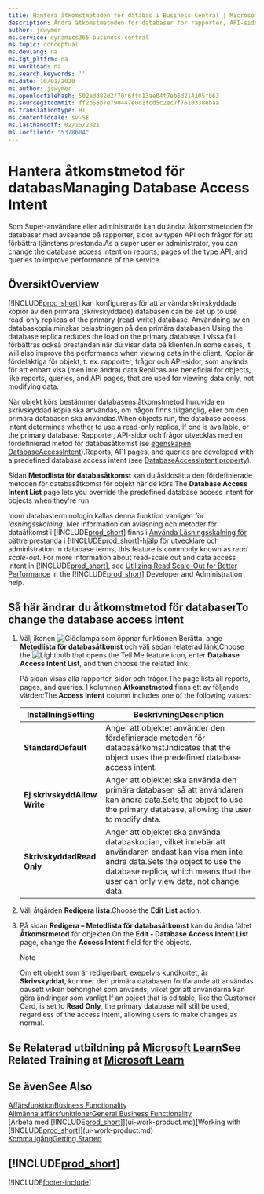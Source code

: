 ```yaml
---
title: Hantera åtkomstmetoden för databas i Business Central | Microsoft-dokument
description: Ändra åtkomstmetoden för databaser för rapporter, API-sidor och frågor.
author: jswymer
ms.service: dynamics365-business-central
ms.topic: conceptual
ms.devlang: na
ms.tgt_pltfrm: na
ms.workload: na
ms.search.keywords: ''
ms.date: 10/01/2020
ms.author: jswymer
ms.openlocfilehash: 502add82d2f70f6ffd13ae04f7eb6d214105fb63
ms.sourcegitcommit: ff2b55b7e790447e0c1fcd5c2ec7f7610338ebaa
ms.translationtype: HT
ms.contentlocale: sv-SE
ms.lasthandoff: 02/15/2021
ms.locfileid: "5378604"
---
```

# <a name="managing-database-access-intent"></a><span data-ttu-id="91f0e-103">Hantera åtkomstmetod för databas</span><span class="sxs-lookup"><span data-stu-id="91f0e-103">Managing Database Access Intent</span></span> 

<span data-ttu-id="91f0e-104">Som Super-användare eller administratör kan du ändra åtkomstmetoden för databaser med avseende på rapporter, sidor av typen API och frågor för att förbättra tjänstens prestanda.</span><span class="sxs-lookup"><span data-stu-id="91f0e-104">As a super user or administrator, you can change the database access intent on reports, pages of the type API, and queries to improve performance of the service.</span></span>

## <a name="overview"></a><span data-ttu-id="91f0e-105">Översikt</span><span class="sxs-lookup"><span data-stu-id="91f0e-105">Overview</span></span>

[!INCLUDE[prod_short](includes/prod_short.md)] <span data-ttu-id="91f0e-106">kan konfigureras för att använda skrivskyddade kopior av den primära (skrivskyddade) databasen.</span><span class="sxs-lookup"><span data-stu-id="91f0e-106">can be set up to use read-only replicas of the primary (read-write) database.</span></span> <span data-ttu-id="91f0e-107">Användning av en databaskopia minskar belastningen på den primära databasen.</span><span class="sxs-lookup"><span data-stu-id="91f0e-107">Using the database replica reduces the load on the primary database.</span></span> <span data-ttu-id="91f0e-108">I vissa fall förbättras också prestandan när du visar data på klienten.</span><span class="sxs-lookup"><span data-stu-id="91f0e-108">In some cases, it will also improve the performance when viewing data in the client.</span></span> <span data-ttu-id="91f0e-109">Kopior är fördelaktiga för objekt, t. ex. rapporter, frågor och API-sidor, som används för att enbart visa (men inte ändra) data.</span><span class="sxs-lookup"><span data-stu-id="91f0e-109">Replicas are beneficial for objects, like reports, queries, and API pages, that are used for viewing data only, not modifying data.</span></span>

<span data-ttu-id="91f0e-110">När objekt körs bestämmer databasens åtkomstmetod huruvida en skrivskyddad kopia ska användas, om någon finns tillgänglig, eller om den primära databasen ska användas.</span><span class="sxs-lookup"><span data-stu-id="91f0e-110">When objects run, the database access intent determines whether to use a read-only replica, if one is available, or the primary database.</span></span> <span data-ttu-id="91f0e-111">Rapporter, API-sidor och frågor utvecklas med en fördefinierad metod för databasåtkomst (se [egenskapen DatabaseAccessIntent](/dynamics365/business-central/dev-itpro/developer/properties/devenv-dataaccessintent-property)).</span><span class="sxs-lookup"><span data-stu-id="91f0e-111">Reports, API pages, and queries are developed with a predefined database access intent (see [DatabaseAccessIntent property](/dynamics365/business-central/dev-itpro/developer/properties/devenv-dataaccessintent-property)).</span></span>

<span data-ttu-id="91f0e-112">Sidan **Metodlista för databasåtkomst** kan du åsidosätta den fördefinierade metoden för databasåtkomst för objekt när de körs.</span><span class="sxs-lookup"><span data-stu-id="91f0e-112">The **Database Access Intent List** page lets you override the predefined database access intent for objects when they're run.</span></span>

<span data-ttu-id="91f0e-113">Inom databasterminologin kallas denna funktion vanligen för *läsningsskalning*. Mer information om avläsning och metoder för dataåtkomst i [!INCLUDE[prod_short](includes/prod_short.md)] finns i [Använda Läsningsskalning för bättre prestanda](/dynamics365/business-central/dev-itpro/administration/database-read-scale-out-overview) i [!INCLUDE[prod_short](includes/prod_short.md)]-hjälp för utvecklare och administration.</span><span class="sxs-lookup"><span data-stu-id="91f0e-113">In database terms, this feature is commonly known as *read scale-out*. For more information about read-scale out and data access intent in [!INCLUDE[prod_short](includes/prod_short.md)], see [Utilizing Read Scale-Out for Better Performance](/dynamics365/business-central/dev-itpro/administration/database-read-scale-out-overview) in the [!INCLUDE[prod_short](includes/prod_short.md)] Developer and Administration help.</span></span>

## <a name="to-change-the-database-access-intent"></a><span data-ttu-id="91f0e-114">Så här ändrar du åtkomstmetod för databaser</span><span class="sxs-lookup"><span data-stu-id="91f0e-114">To change the database access intent</span></span>

1. <span data-ttu-id="91f0e-115">Välj ikonen ![Glödlampa som öppnar funktionen Berätta](media/ui-search/search_small.png "Berätta vad du vill göra"), ange **Metodlista för databasåtkomst** och välj sedan relaterad länk.</span><span class="sxs-lookup"><span data-stu-id="91f0e-115">Choose the ![Lightbulb that opens the Tell Me feature](media/ui-search/search_small.png "Tell me what you want to do") icon, enter **Database Access Intent List**, and then choose the related link.</span></span>

    <span data-ttu-id="91f0e-116">På sidan visas alla rapporter, sidor och frågor.</span><span class="sxs-lookup"><span data-stu-id="91f0e-116">The page lists all reports, pages, and queries.</span></span> <span data-ttu-id="91f0e-117">I kolumnen **Åtkomstmetod** finns ett av följande värden:</span><span class="sxs-lookup"><span data-stu-id="91f0e-117">The **Access Intent** column includes one of the following values:</span></span>

    |<span data-ttu-id="91f0e-118">**Inställning**</span><span class="sxs-lookup"><span data-stu-id="91f0e-118">**Setting**</span></span>|<span data-ttu-id="91f0e-119">**Beskrivning**</span><span class="sxs-lookup"><span data-stu-id="91f0e-119">**Description**</span></span>|  
    |------------|-------------|  
    |<span data-ttu-id="91f0e-120">**Standard**</span><span class="sxs-lookup"><span data-stu-id="91f0e-120">**Default**</span></span>|<span data-ttu-id="91f0e-121">Anger att objektet använder den fördefinierade metoden för databasåtkomst.</span><span class="sxs-lookup"><span data-stu-id="91f0e-121">Indicates that the object uses the predefined database access intent.</span></span>|
    |<span data-ttu-id="91f0e-122">**Ej skrivskydd**</span><span class="sxs-lookup"><span data-stu-id="91f0e-122">**Allow Write**</span></span>|<span data-ttu-id="91f0e-123">Anger att objektet ska använda den primära databasen så att användaren kan ändra data.</span><span class="sxs-lookup"><span data-stu-id="91f0e-123">Sets the object to use the primary database, allowing the user to modify data.</span></span>|
    |<span data-ttu-id="91f0e-124">**Skrivskyddad**</span><span class="sxs-lookup"><span data-stu-id="91f0e-124">**Read Only**</span></span>|<span data-ttu-id="91f0e-125">Anger att objektet ska använda databaskopian, vilket innebär att användaren endast kan visa men inte ändra data.</span><span class="sxs-lookup"><span data-stu-id="91f0e-125">Sets the object to use the database replica, which means that the user can only view data, not change data.</span></span>|

2. <span data-ttu-id="91f0e-126">Välj åtgärden **Redigera lista**.</span><span class="sxs-lookup"><span data-stu-id="91f0e-126">Choose the **Edit List** action.</span></span>

3. <span data-ttu-id="91f0e-127">På sidan **Redigera – Metodlista för databasåtkomst** kan du ändra fältet **Åtkomstmetod** för objekten.</span><span class="sxs-lookup"><span data-stu-id="91f0e-127">On the **Edit - Database Access Intent List** page, change the **Access Intent** field for the objects.</span></span>

    > [!NOTE]
    > <span data-ttu-id="91f0e-128">Om ett objekt som är redigerbart, exepelvis kundkortet, är **Skrivskyddat**, kommer den primära databasen fortfarande att användas oavsett vilken behörighet som används, vilket gör att användarna kan göra ändringar som vanligt.</span><span class="sxs-lookup"><span data-stu-id="91f0e-128">If an object that is editable, like the Customer Card, is set to **Read Only**, the primary database will still be used, regardless of the access intent, allowing users to make changes as normal.</span></span>

## <a name="see-related-training-at-microsoft-learn"></a><span data-ttu-id="91f0e-129">Se Relaterad utbildning på [Microsoft Learn](/learn/paths/deploy-configure-dynamics-365-business-central/)</span><span class="sxs-lookup"><span data-stu-id="91f0e-129">See Related Training at [Microsoft Learn](/learn/paths/deploy-configure-dynamics-365-business-central/)</span></span>

## <a name="see-also"></a><span data-ttu-id="91f0e-130">Se även</span><span class="sxs-lookup"><span data-stu-id="91f0e-130">See Also</span></span>
[<span data-ttu-id="91f0e-131">Affärsfunktion</span><span class="sxs-lookup"><span data-stu-id="91f0e-131">Business Functionality</span></span>](across-business-functionality.md)  
[<span data-ttu-id="91f0e-132">Allmänna affärsfunktioner</span><span class="sxs-lookup"><span data-stu-id="91f0e-132">General Business Functionality</span></span>](ui-across-business-areas.md)  
<span data-ttu-id="91f0e-133">[Arbeta med [!INCLUDE[prod_short](includes/prod_short.md)]](ui-work-product.md)</span><span class="sxs-lookup"><span data-stu-id="91f0e-133">[Working with [!INCLUDE[prod_short](includes/prod_short.md)]](ui-work-product.md)</span></span>  
[<span data-ttu-id="91f0e-134">Komma igång</span><span class="sxs-lookup"><span data-stu-id="91f0e-134">Getting Started</span></span>](product-get-started.md)    

## [!INCLUDE[prod_short](includes/free_trial_md.md)]  


[!INCLUDE[footer-include](includes/footer-banner.md)]